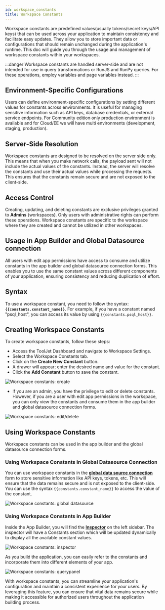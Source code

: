 ```yaml
---
id: workspace_constants
title: Workspace Constants
---
```


Workspace constants are predefined values(usually tokens/secret keys/API keys) that can be used across your application to maintain consistency and facilitate easy updates. They allow you to store important data or configurations that should remain unchanged during the application's runtime. This doc will guide you through the usage and management of workspace constants within your workspaces. 

:::danger
Workspace constants are handled server-side and are not intended for use in query transformations or RunJS and RunPy queries. For these operations, employ variables and page variables instead.
:::

## Environment-Specific Configurations

Users can define environment-specific configurations by setting different values for constants across environments. It is useful for managing sensitive information such as API keys, database credentials, or external service endpoints. For Community edition only production environment is available and for Cloud/EE we will have multi environments (development, staging, production).

## Server-Side Resolution

Workspace constants are designed to be resolved on the server side only. This means that when you make network calls, the payload sent will not include the actual values of the constants. Instead, the server will resolve the constants and use their actual values while processing the requests. This ensures that the constants remain secure and are not exposed to the client-side.

## Access Control

Creating, updating, and deleting constants are exclusive privileges granted to **Admins** (workspaces). Only users with administrative rights can perform these operations. Workspace constants are specific to the workspace where they are created and cannot be utilized in other workspaces.

## Usage in App Builder and Global Datasource connection

All users with edit app permissions have access to consume and utilize constants in the app builder and global datasource connection forms. This enables you to use the same constant values across different components of your application, ensuring consistency and reducing duplication of effort.

## Syntax

To use a workspace constant, you need to follow the syntax: **`{{constants.constant_name}}`**. For example, if you have a constant named "psql_host", you can access its value by using `{{constants.psql_host}}`.

## Creating Workspace Constants

To create workspace constants, follow these steps:
- Access the ToolJet Dashboard and navigate to Workspace Settings.
- Select the Workspace Constants tab.
- Click on the **Create New Constant** button.
- A drawer will appear; enter the desired name and value for the constant.
- Click the **Add Constant** button to save the constant.

<div style={{textAlign: 'center'}}>
    
<img className="screenshot-full" src="/img/workspace-const/createconstant.gif" alt="Workspace constants: create"/>
    
</div>

- If you are an admin, you have the privilege to edit or delete constants. However, if you are a user with edit app permissions in the workspace, you can only view the constants and consume them in the app builder and global datasource connection forms.

<div style={{textAlign: 'center'}}>

<img className="screenshot-full" src="/img/workspace-const/editdelete.png" alt="Workspace constants: edit/delete"/>

</div>

## Using Workspace Constants

Workspace constants can be used in the app builder and the global datasource connection forms.

### Using Workspace Constants in Global Datasource Connection

You can use workspace constants in the **[global data source connection](/docs/data-sources/overview#connecting-global-datasources)** form to store sensitive information like API keys, tokens, etc. This will ensure that the data remains secure and is not exposed to the client-side. You can use the syntax `{{constants.constant_name}}` to access the value of the constant. 

 <div style={{textAlign: 'center'}}>

 <img className="screenshot-full" src="/img/workspace-const/globaldatasource.png" alt="Workspace constants: global datasource"/>

 </div>

### Using Workspace Constants in App Builder

Inside the App Builder, you will find the **[Inspector](/docs/app-builder/left-sidebar#inspector)** on the left sidebar. The inspector will have a Constants section which will be updated dynamically to display all the available constant values.

 <div style={{textAlign: 'center'}}>

 <img className="screenshot-full" src="/img/workspace-const/inspector.png" alt="Workspace constants: inspector"/>

 </div>

As you build the application, you can easily refer to the constants and incorporate them into different elements of your app.
 <div style={{textAlign: 'center'}}>
    
 <img className="screenshot-full" src="/img/workspace-const/querypanel.png" alt="Workspace constants: querypanel"/>
    
 </div>

With workspace constants, you can streamline your application's configuration and maintain a consistent experience for your users. By leveraging this feature, you can ensure that vital data remains secure while making it accessible for authorized users throughout the application building process.